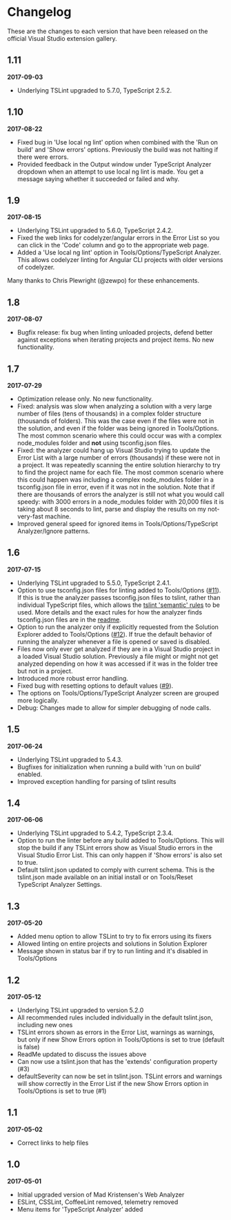 # Changelog

These are the changes to each version that have been released
on the official Visual Studio extension gallery.

## 1.11

**2017-09-03**

- Underlying TSLint upgraded to 5.7.0, TypeScript 2.5.2.

## 1.10

**2017-08-22**

- Fixed bug in 'Use local ng lint' option when combined with the 'Run on build' and 'Show errors' options.  Previously the build was not halting if there were errors.
- Provided feedback in the Output window under TypeScript Analyzer dropdown when an attempt to use local ng lint is made.  You get a message saying whether it succeeded or failed and why.

## 1.9

**2017-08-15**

- Underlying TSLint upgraded to 5.6.0, TypeScript 2.4.2.
- Fixed the web links for codelyzer/angular errors in the Error List so you can click in the 'Code' column and go to the appropriate web page.
- Added a 'Use local ng lint' option in Tools/Options/TypeScript Analyzer.  This allows codelyzer linting for Angular CLI projects with older versions of codelyzer.

Many thanks to Chris Plewright (@zewpo) for these enhancements.

## 1.8

**2017-08-07**

- Bugfix release: fix bug when linting unloaded projects, defend better against exceptions when iterating projects and project items.  No new functionality.

## 1.7

**2017-07-29**

- Optimization release only.  No new functionality.
- Fixed: analysis was slow when analyzing a solution with a very large number of files (tens of thousands) in a complex folder structure (thousands of folders).  This was the case even if the files were not in the solution, and even if the folder was being ignored in Tools/Options.  The most common scenario where this could occur was with a complex node_modules folder and **not** using tsconfig.json files.
- Fixed: the analyzer could hang up Visual Studio trying to update the Error List with a large number of errors (thousands) if these were not in a project. It was repeatedly scanning the entire solution hierarchy to try to find the project name for each file.  The most common scenario where this could happen was including a complex node_modules folder in a tsconfig.json file in error, even if it was not in the solution. Note that if there are thousands of errors the analyzer is still not what you would call speedy: with 3000 errors in a node_modules folder with 20,000 files it is taking about 8 seconds to lint, parse and display the results on my not-very-fast machine.
- Improved general speed for ignored items in Tools/Options/TypeScript Analyzer/Ignore patterns.

## 1.6

**2017-07-15**

- Underlying TSLint upgraded to 5.5.0, TypeScript 2.4.1.
- Option to use tsconfig.json files for linting added to Tools/Options ([#11](https://github.com/rich-newman/typescript-analyzer/issues/11)).  If this is true the analyzer passes tsconfig.json files to tslint, rather than individual TypeScript files, which allows the [tslint 'semantic' rules](https://palantir.github.io/tslint/usage/type-checking/) to be used.  More details and the exact rules for how the analyzer finds tsconfig.json files are in the [readme](https://github.com/rich-newman/typescript-analyzer).
- Option to run the analyzer only if explicitly requested from the Solution Explorer added to Tools/Options ([#12](https://github.com/rich-newman/typescript-analyzer/issues/12)).  If true the default behavior of running the analyzer whenever a file is opened or saved is disabled.
- Files now only ever get analyzed if they are in a Visual Studio project in a loaded Visual Studio solution.  Previously a file might or might not get analyzed depending on how it was accessed if it was in the folder tree but not in a project.
- Introduced more robust error handling.
- Fixed bug with resetting options to default values ([#9](https://github.com/rich-newman/typescript-analyzer/issues/9)).
- The options on Tools/Options/TypeScript Analyzer screen are grouped more logically.
- Debug: Changes made to allow for simpler debugging of node calls.

## 1.5

**2017-06-24**

- Underlying TSLint upgraded to 5.4.3.
- Bugfixes for initialization when running a build with 'run on build' enabled.
- Improved exception handling for parsing of tslint results

## 1.4

**2017-06-06**

- Underlying TSLint upgraded to 5.4.2, TypeScript 2.3.4.
- Option to run the linter before any build added to Tools/Options.  This will stop the build if any TSLint errors show as Visual Studio errors in the Visual Studio Error List.  This can only happen if 'Show errors' is also set to true.
- Default tslint.json updated to comply with current schema.  This is the tslint.json made available on an initial install or on Tools/Reset TypeScript Analyzer Settings. 

## 1.3

**2017-05-20**

- Added menu option to allow TSLint to try to fix errors using its fixers
- Allowed linting on entire projects and solutions in Solution Explorer
- Message shown in status bar if try to run linting and it's disabled in Tools/Options


## 1.2

**2017-05-12**

- Underlying TSLint upgraded to version 5.2.0
- All recommended rules included individually in the default tslint.json, including new ones
- TSLint errors shown as errors in the Error List, warnings as warnings, but only if new Show Errors option in Tools/Options is set to true (default is false)
- ReadMe updated to discuss the issues above
- Can now use a tslint.json that has the 'extends' configuration property (#3)
- defaultSeverity can now be set in tslint.json.  TSLint errors and warnings will show correctly in the Error List if the new Show Errors option in Tools/Options is set to true (#1)

## 1.1

**2017-05-02**

- Correct links to help files

## 1.0

**2017-05-01**

- Initial upgraded version of Mad Kristensen's Web Analyzer
- ESLint, CSSLint, CoffeeLint removed, telemetry removed
-  Menu items for 'TypeScript Analyzer' added